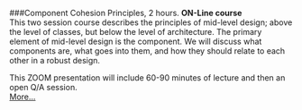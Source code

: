###Component Cohesion Principles, 2 hours.
**ON-Line course**<br>
This two session course describes the principles of mid-level design; 
above the level of classes, but below the level of architecture. 
The primary element of mid-level design is the component. 
We will discuss what components are, what goes into them, 
and how they should relate to each other in a robust design.  

This ZOOM presentation
will include 60-90 minutes of lecture and then an open Q/A session.  
[More...](https://www.eventbrite.com/e/uncle-bobs-component-principles-2-weeks-registration-161780609157?aff=ebdsoporgprofile)